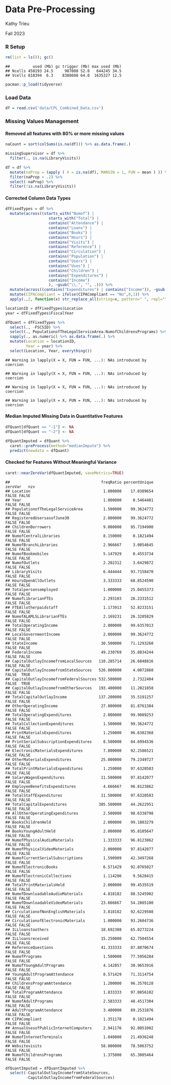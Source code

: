 Data Pre-Processing
================
Kathy Trieu

Fall 2023

### R Setup

``` r
rm(list = ls()); gc()
```

    ##          used (Mb) gc trigger (Mb) max used (Mb)
    ## Ncells 458193 24.5     987000 52.8   644245 34.5
    ## Vcells 818394  6.3    8388608 64.0  1635327 12.5

``` r
pacman::p_load(tidyverse)
```

### Load Data

``` r
df = read.csv('data/CPL_Combined_Data.csv')
```

### Missing Values Management

#### Removed all features with 80% or more missing values

``` r
naCount = sort(colSums(is.na(df))) %>% as.data.frame(.)

missingSupervisor = df %>%
  filter(., is.na(LibraryVisits))

df = df %>%
  mutate(naProp = (apply ( X = is.na(df), MARGIN = 1, FUN = mean ) )) %>%
  filter(naProp < .2) %>%
  select(-naProp) %>%
  filter(!is.na(LibraryVisits)) 
```

#### Corrected Column Data Types

``` r
dfFixedTypes = df %>% 
  mutate(across((starts_with("Numof") | 
                   starts_with("Total") |
                   contains("Attendance") |
                   contains("Loans") |
                   contains("Books") |
                   contains("Hours") |
                   contains("Visits") |
                   contains("Reference") |
                   contains("Circulation") | 
                   contains("Population") |
                   contains("Users") |
                   contains("Uses") |
                   contains("Children") |
                   contains("Expenditures") |
                   contains("Income")
                   ), ~gsub("\\,", "", .))) %>%
  mutate(across((contains("Expenditures") | contains("Income")), ~gsub("\\$", "", .))) %>%
  mutate(CIPACompliant = ifelse(CIPACompliant == "No",0,1)) %>%
  apply(.,2, function(x) str_replace_all(string=x, pattern=" ", repl="")) %>% as.data.frame(.)

locationID = dfFixedTypes$Location
year = dfFixedTypes$FiscalYear

dfQuant = dfFixedTypes %>%
  select(., -FSCSID) %>%
  select(., PopulationofTheLegalServiceArea:NumofChildrensPrograms) %>%
  sapply(., as.numeric) %>% as.data.frame(.) %>%
  mutate(Location = locationID,
         Year = year) %>%
  select(Location, Year, everything())
```

    ## Warning in lapply(X = X, FUN = FUN, ...): NAs introduced by coercion

    ## Warning in lapply(X = X, FUN = FUN, ...): NAs introduced by coercion

    ## Warning in lapply(X = X, FUN = FUN, ...): NAs introduced by coercion

    ## Warning in lapply(X = X, FUN = FUN, ...): NAs introduced by coercion

#### Median Imputed Missing Data in Quantitative Features

``` r
dfQuant[dfQuant == "-1"] <- NA
dfQuant[dfQuant == "-2"] <- NA

dfQuantImputed = dfQuant %>%
  caret::preProcess(method="medianImpute") %>%
  predict(newdata = dfQuant)
```

#### Checked for Features Without Meaningful Variance

``` r
caret::nearZeroVar(dfQuantImputed, saveMetrics=TRUE)
```

    ##                                        freqRatio percentUnique zeroVar   nzv
    ## Location                                1.000000    17.0309654   FALSE FALSE
    ## Year                                    1.000000     0.5464481   FALSE FALSE
    ## PopulationofTheLegalServiceArea         1.500000    99.3624772   FALSE FALSE
    ## RegisteredUsersasofJune30               2.000000    99.3624772   FALSE FALSE
    ## ChildrenBorrowers                       9.000000    95.7194900   FALSE FALSE
    ## NumofCentralLibraries                   8.150000     0.1821494   FALSE FALSE
    ## NumofBranchLibraries                    2.966667     3.0054645   FALSE FALSE
    ## NumofBookmobiles                        5.147929     0.4553734   FALSE FALSE
    ## NumofOutlets                            2.202312     3.6429872   FALSE FALSE
    ## LibraryVisits                           6.444444    93.7158470   FALSE FALSE
    ## HoursOpenAllOutlets                     3.333333    68.8524590   FALSE FALSE
    ## Totalpersonsemployed                    1.000000    25.0455373   FALSE FALSE
    ## NumofLibrarianFTEs                      2.293103    28.2331512   FALSE FALSE
    ## FTEAllotherpaidstaff                    1.173913    52.8233151   FALSE FALSE
    ## NumofALAMLSLibrarianFTEs                2.169231    26.3205829   FALSE FALSE
    ## TotalOperatingIncome                    2.000000    99.6357013   FALSE FALSE
    ## LocalGovernmentIncome                   2.000000    99.3624772   FALSE FALSE
    ## StateIncome                            30.500000    71.1293260   FALSE FALSE
    ## FederalIncome                          49.230769    35.8834244   FALSE FALSE
    ## CapitalOutlayIncomefromLocalSources   110.285714    26.6848816   FALSE FALSE
    ## CapitalOutlayIncomefromStateSources   526.000000     4.0072860   FALSE  TRUE
    ## CapitalOutlayIncomefromFederalSources 532.500000     2.7322404   FALSE  TRUE
    ## CapitalOutlayIncomefromOtherSources   193.400000    11.2021858   FALSE FALSE
    ## TotalCapitalOutlayIncome              137.200000    35.5191257   FALSE FALSE
    ## OtherOperatingIncome                   27.000000    81.8761384   FALSE FALSE
    ## TotalOperatingExpenditures              2.000000    99.9089253   FALSE FALSE
    ## TotalCollectionExpenditures             1.500000    99.3624772   FALSE FALSE
    ## PrintMaterialsExpenditures              1.250000    96.6302368   FALSE FALSE
    ## PrintSerialSubscriptionExpenditures     8.500000    84.6994536   FALSE FALSE
    ## ElectronicMaterialsExpenditures         7.800000    92.2586521   FALSE FALSE
    ## OtherMaterialsExpenditures             25.000000    79.2349727   FALSE FALSE
    ## TotalPrintMaterialsExpenditures         1.250000    97.6320583   FALSE FALSE
    ## SalaryWagesExpenditures                11.500000    97.8142077   FALSE FALSE
    ## EmployeeBenefitsExpenditures            4.666667    96.8123862   FALSE FALSE
    ## TotalStaffExpenditures                 11.500000    97.6320583   FALSE FALSE
    ## TotalCapitalExpenditures              305.500000    44.2622951   FALSE FALSE
    ## AllOtherOperatingExpenditures           2.500000    98.6338798   FALSE FALSE
    ## BooksChildrenHeld                       2.000000    99.1803279   FALSE FALSE
    ## BooksYoungAdultHeld                     2.000000    95.8105647   FALSE FALSE
    ## NumofPhysicalAudioMaterials             1.333333    96.8123862   FALSE FALSE
    ## NumofPhysicalVideoMaterials             2.000000    97.8142077   FALSE FALSE
    ## NumofCurrentSerialSubscriptions         1.590909    42.3497268   FALSE FALSE
    ## NumofElectronicBooks                    6.571429    92.0765027   FALSE FALSE
    ## NumofElectronicCollections              1.114286     9.5628415   FALSE FALSE
    ## TotalPrintMaterialsHeld                 2.000000    99.4535519   FALSE FALSE
    ## NumofDownloadableAudioMaterials         4.818182    88.5245902   FALSE FALSE
    ## NumofDownloadableVideoMaterials        23.666667    54.2805100   FALSE FALSE
    ## CirculationofNonEnglishMaterials        3.818182    92.6229508   FALSE FALSE
    ## CirculationofElectronicMaterials        1.000000    93.2604736   FALSE FALSE
    ## ILLloanstoothers                       18.692308    65.0273224   FALSE FALSE
    ## ILLloansreceived                       15.250000    62.7504554   FALSE FALSE
    ## ReferenceQuestions                     41.333333    87.8870674   FALSE FALSE
    ## NumofPrograms                           1.500000    77.5956284   FALSE FALSE
    ## NumofYoungAdultPrograms                 4.142857    30.9653916   FALSE FALSE
    ## YoungAdultProgramAttendance             8.571429    71.3114754   FALSE FALSE
    ## ChildrensProgramAttendance              1.200000    96.3570128   FALSE FALSE
    ## TotalProgramAttendance                  1.833333    97.0856102   FALSE FALSE
    ## NumofAdultPrograms                      2.583333    48.4517304   FALSE FALSE
    ## AdultProgramAttendance                  3.400000    89.2531876   FALSE FALSE
    ## CIPACompliant                           1.351178     0.1821494   FALSE FALSE
    ## AnnualUsesofPublicInternetComputers     2.941176    92.8051002   FALSE FALSE
    ## NumofInternetTerminals                  1.040000    21.4936248   FALSE FALSE
    ## Websitevisits                          58.000000    78.5063752   FALSE FALSE
    ## NumofChildrensPrograms                  1.375000    65.3005464   FALSE FALSE

``` r
dfQuantImputed = dfQuantImputed %>% 
  select(-CapitalOutlayIncomefromStateSources,
         -CapitalOutlayIncomefromFederalSources)
```
